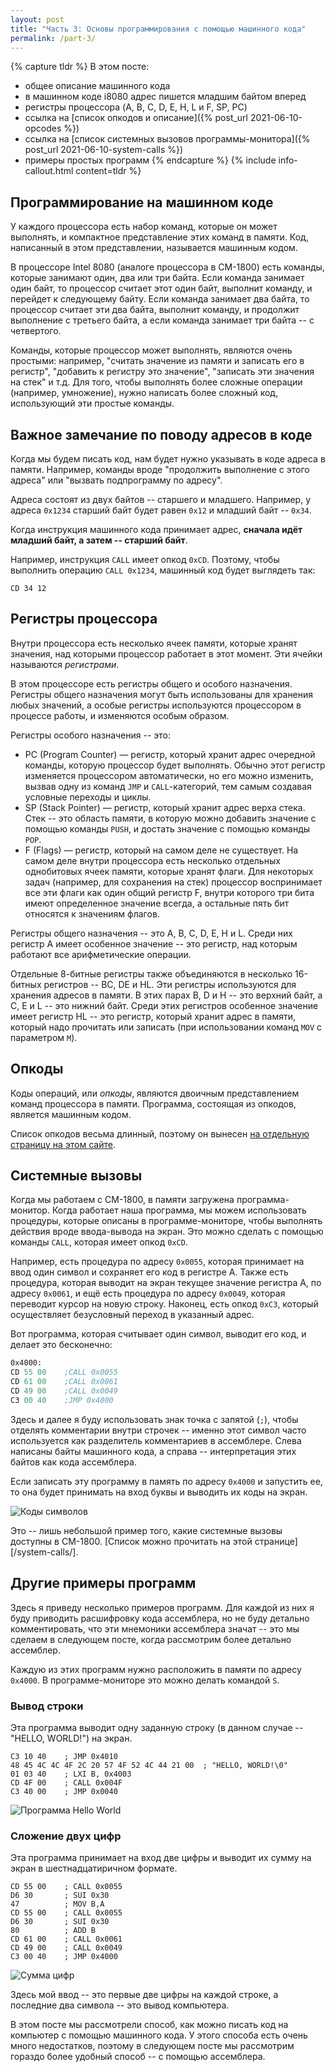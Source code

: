 ```yaml
---
layout: post
title: "Часть 3: Основы программирования с помощью машинного кода"
permalink: /part-3/
---
```


{% capture tldr %}
В этом посте:

- общее описание машинного кода
- в машинном коде i8080 адрес пишется младшим байтом вперед
- регистры процессора (A, B, C, D, E, H, L и F, SP, PC)
- ссылка на [список опкодов и описание]({% post_url 2021-06-10-opcodes %})
- ссылка на [список системных вызовов программы-монитора]({% post_url 2021-06-10-system-calls %})
- примеры простых программ
{% endcapture %}
{% include info-callout.html content=tldr %}

## Программирование на машинном коде

У каждого процессора есть набор команд, которые он может выполнять, и компактное представление этих команд в памяти.
Код, написанный в этом представлении, называется машинным кодом.

В процессоре Intel 8080 (аналоге процессора в СМ-1800) есть команды, которые занимают один, два или три байта.
Если команда занимает один байт, то процессор считает этот один байт, выполнит команду, и перейдет к следующему байту.
Если команда занимает два байта, то процессор считает эти два байта, выполнит команду, и продолжит выполнение с третьего байта, а если команда занимает три байта -- с четвертого.

Команды, которые процессор может выполнять, являются очень простыми: например, "считать значение из памяти и записать его в регистр", "добавить к регистру это значение", "записать эти значения на стек" и т.д.
Для того, чтобы выполнять более сложные операции (например, умножение), нужно написать более сложный код, использующий эти простые команды.

## Важное замечание по поводу адресов в коде

Когда мы будем писать код, нам будет нужно указывать в коде адреса в памяти.
Например, команды вроде "продолжить выполнение с этого адреса" или "вызвать подпрограмму по адресу".

Адреса состоят из двух байтов -- старшего и младшего.
Например, у адреса `0x1234` старший байт будет равен `0x12` и младший байт -- `0x34`.

Когда инструкция машинного кода принимает адрес, **сначала идёт младший байт, а затем -- старший байт**.

Например, инструкция `CALL` имеет опкод `0xCD`.
Поэтому, чтобы выполнить операцию `CALL 0x1234`, машинный код будет выглядеть так:

```
CD 34 12
```

## Регистры процессора

Внутри процессора есть несколько ячеек памяти, которые хранят значения, над которыми процессор работает в этот момент.
Эти ячейки называются *регистрами*.

В этом процессоре есть регистры общего и особого назначения.
Регистры общего назначения могут быть использованы для хранения любых значений, а особые регистры используются процессором в процессе работы, и изменяются особым образом.

Регистры особого назначения -- это:

- PC (Program Counter) — регистр, который хранит адрес очередной команды, которую процессор будет выполнять. Обычно этот регистр изменяется процессором автоматически, но его можно изменить, вызвав одну из команд `JMP` и `CALL`-категорий, тем самым создавая условные переходы и циклы.
- SP (Stack Pointer) — регистр, который хранит адрес верха стека. Стек -- это область памяти, в которую можно добавить значение с помощью команды `PUSH`, и достать значение с помощью команды `POP`.
- F (Flags) — регистр, который на самом деле не существует. На самом деле внутри процессора есть несколько отдельных однобитовых ячеек памяти, которые хранят флаги. Для некоторых задач (например, для сохранения на стек) процессор воспринимает все эти флаги как один общий регистр F, внутри которого три бита имеют определенное значение всегда, а остальные пять бит относятся к значениям флагов.

Регистры общего назначения -- это A, B, C, D, E, H и L.
Среди них регистр A имеет особенное значение -- это регистр, над которым работают все арифметические операции.

Отдельные 8-битные регистры также объединяются в несколько 16-битных регистров -- BC, DE и HL.
Эти регистры используются для хранения адресов в памяти.
В этих парах B, D и H -- это верхний байт, а C, E и L -- это нижний байт.
Среди этих регистров особенное значение имеет регистр HL -- это регистр, который хранит адрес в памяти, который надо прочитать или записать (при использовании команд `MOV` с параметром `M`).

## Опкоды

Коды операций, или *опкоды*, являются двоичным представлением команд процессора в памяти.
Программа, состоящая из опкодов, является машинным кодом.

Список опкодов весьма длинный, поэтому он вынесен [на отдельную страницу на этом сайте](/opcodes/).

## Системные вызовы

Когда мы работаем с СМ-1800, в памяти загружена программа-монитор.
Когда работает наша программа, мы можем использовать процедуры, которые описаны в программе-мониторе, чтобы выполнять действия вроде ввода-вывода на экран.
Это можно сделать с помощью команды `CALL`, которая имеет опкод `0xCD`.

Например, есть процедура по адресу `0x0055`, которая принимает на ввод один символ и сохраняет его код в регистре A.
Также есть процедура, которая выводит на экран текущее значение регистра A, по адресу `0x0061`,
и ещё есть процедура по адресу `0x0049`, которая переводит курсор на новую строку.
Наконец, есть опкод `0xC3`, который осуществляет безусловный переход в указанный адрес.

Вот программа, которая считывает один символ, выводит его код, и делает это бесконечно:

```asm
0x4000:
CD 55 00    ;CALL 0x0055
CD 61 00    ;CALL 0x0061
CD 49 00    ;CALL 0x0049
C3 00 40    ;JMP 0x4000
```

Здесь и далее я буду использовать знак точка с запятой (`;`), чтобы отделять комментарии внутри строчек -- именно этот символ часто используется как разделитель комментариев в ассемблере.
Слева написаны байты машинного кода, а справа -- интерпретация этих байтов как кода ассемблера.

Если записать эту программу в память по адресу `0x4000` и запустить ее, то она будет принимать на вход буквы и выводить их коды на экран.

![Коды символов](/images/emuscr/simple-print-charcode.png)

Это -- лишь небольшой пример того, какие системные вызовы доступны в СМ-1800. [Список можно прочитать на этой странице][/system-calls/].

## Другие примеры программ

Здесь я приведу несколько примеров программ.
Для каждой из них я буду приводить расшифровку кода ассемблера, но не буду детально комментировать, что эти мнемоники ассемблера значат -- это мы сделаем в следующем посте, когда рассмотрим более детально ассемблер.

Каждую из этих программ нужно расположить в памяти по адресу `0x4000`. В программе-мониторе это можно делать командой `S`.

### Вывод строки

Эта программа выводит одну заданную строку (в данном случае -- "HELLO, WORLD!") на экран.

```
C3 10 40    ; JMP 0x4010
48 45 4C 4C 4F 2C 20 57 4F 52 4C 44 21 00  ; "HELLO, WORLD!\0"
01 03 40    ; LXI B, 0x4003
CD 4F 00    ; CALL 0x004F
C3 40 00    ; JMP 0x0040
```

![Программа Hello World](/images/emuscr/simple-hello-world.png)

### Сложение двух цифр

Эта программа принимает на вход две цифры и выводит их сумму на экран в шестнадцатиричном формате.

```
CD 55 00    ; CALL 0x0055
D6 30       ; SUI 0x30
47          ; MOV B,A
CD 55 00    ; CALL 0x0055
D6 30       ; SUI 0x30
80          ; ADD B
CD 61 00    ; CALL 0x0061
CD 49 00    ; CALL 0x0049
C3 00 40    ; JMP 0x4000
```

![Сумма цифр](/images/emuscr/simple-sum-digits.png)

Здесь мой ввод -- это первые две цифры на каждой строке, а последние два символа -- это вывод компьютера.



В этом посте мы рассмотрели способ, как можно писать код на компьютер с помощью машинного кода.
У этого способа есть очень много недостатков, поэтому в следующем посте мы рассмотрим гораздо более удобный способ -- с помощью ассемблера.